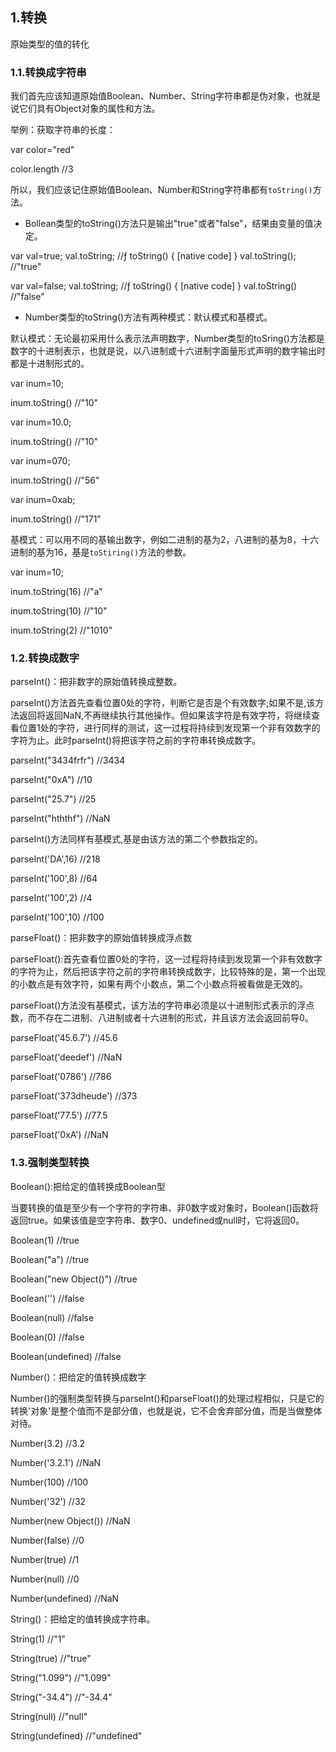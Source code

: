 ## 1.转换

原始类型的值的转化

### 1.1.转换成字符串

我们首先应该知道原始值Boolean、Number、String字符串都是伪对象，也就是说它们具有Object对象的属性和方法。


举例：获取字符串的长度：

var color="red"

color.length //3

所以，我们应该记住原始值Boolean、Number和String字符串都有`toString()`方法。

* Bollean类型的toString()方法只是输出"true"或者"false"，结果由变量的值决定。

var val=true;
val.toString;  //ƒ toString() { [native code] }
val.toString();  //"true"


var val=false;
val.toString;   //ƒ toString() { [native code] }
val.toString()  //"false"

* Number类型的toString()方法有两种模式：默认模式和基模式。

默认模式：无论最初采用什么表示法声明数字，Number类型的toSring()方法都是数字的十进制表示，也就是说，以八进制或十六进制字面量形式声明的数字输出时都是十进制形式的。

var inum=10;

inum.toString()  //"10"

var inum=10.0;

inum.toString()  //"10"

var inum=070;

inum.toString()  //"56"

var inum=0xab;

inum.toString()   //"171"

基模式：可以用不同的基输出数字，例如二进制的基为2，八进制的基为8，十六进制的基为16，基是`toStiring()`方法的参数。

var inum=10;

inum.toString(16)  //"a"

inum.toString(10)  //"10"

inum.toString(2)   //"1010"

### 1.2.转换成数字

parseInt()：把非数字的原始值转换成整数。

parseInt()方法首先查看位置0处的字符，判断它是否是个有效数字;如果不是,该方法返回将返回NaN,不再继续执行其他操作。但如果该字符是有效字符，将继续查看位置1处的字符，进行同样的测试，这一过程将持续到发现第一个非有效数字的字符为止。此时parseInt()将把该字符之前的字符串转换成数字。

parseInt("3434frfr")  //3434

parseInt("0xA")   //10

parseInt("25.7")  //25

parseInt("hththf")  //NaN

parseInt()方法同样有基模式,基是由该方法的第二个参数指定的。

parseInt('DA',16)  //218

parseInt('100',8) //64

parseInt('100',2)  //4

parseInt('100',10) //100

parseFloat()：把非数字的原始值转换成浮点数

parseFloat():首先查看位置0处的字符，这一过程将持续到发现第一个非有效数字的字符为止，然后把该字符之前的字符串转换成数字，比较特殊的是，第一个出现的小数点是有效字符，如果有两个小数点，第二个小数点将被看做是无效的。

parseFloat()方法没有基模式，该方法的字符串必须是以十进制形式表示的浮点数，而不存在二进制、八进制或者十六进制的形式，并且该方法会返回前导0。

parseFloat('45.6.7') //45.6

parseFloat('deedef') //NaN

parseFloat('0786')  //786

parseFloat('373dheude') //373

parseFloat('77.5') //77.5

parseFloat('0xA')   //NaN

### 1.3.强制类型转换

Boolean():把给定的值转换成Boolean型

当要转换的值是至少有一个字符的字符串、非0数字或对象时，Boolean()函数将返回true。如果该值是空字符串、数字0、undefined或null时，它将返回0。

Boolean(1)  //true

Boolean("a")  //true

Boolean("new Object()")  //true

Boolean('')  //false


Boolean(null) //false

Boolean(0)  //false

Boolean(undefined)  //false

Number()：把给定的值转换成数字

Number()的强制类型转换与parseInt()和parseFloat()的处理过程相似，只是它的转换'对象'是整个值而不是部分值，也就是说，它不会舍弃部分值，而是当做整体对待。

Number(3.2)   //3.2

Number('3.2.1')  //NaN

Number(100)   //100

Number('32')  //32

Number(new Object()) //NaN

Number(false)  //0

Number(true)   //1

Number(null)   //0

Number(undefined)  //NaN

String()：把给定的值转换成字符串。

String(1)   //"1"

String(true)  //"true"

String("1.099")  //"1.099"

String("-34.4")  //"-34.4"

String(null)  //"null"

String(undefined) //"undefined"